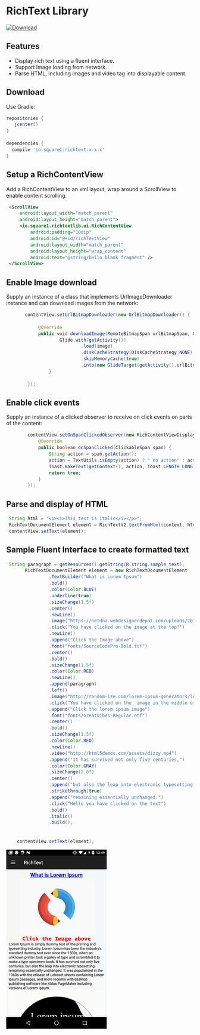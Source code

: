 
# RichText Library

[ ![Download](https://api.bintray.com/packages/square1io/maven/richtext/images/download.svg) ](https://bintray.com/square1io/maven/richtext/_latestVersion)

Features
--------
- Display rich text using a fluent interface.
- Support Image loading from network.
- Parse HTML, including images and video tag into displayable content.

Download
--------

Use Gradle:

```gradle
repositories {
   jcenter()
}

dependencies {
  compile 'io.square1:richtext:x.x.x'
}
```

Setup a RichContentView
--------
Add a RichContentView to an xml layout, wrap around a ScrollView to enable content scrolling.

```xml 
 <ScrollView
     android:layout_width="match_parent"
     android:layout_height="match_parent">
     <io.square1.richtextlib.ui.RichContentView
         android:padding="10dip"
         android:id="@+id/richTextView"
         android:layout_width="match_parent"
         android:layout_height="wrap_content"
         android:text="@string/hello_blank_fragment" />
 </ScrollView>
```
Enable Image download 
--------
Supply an instance of a class that implements UrlImageDownloader instance and can download images
from the network: 

```java
       contentView.setUrlBitmapDownloader(new UrlBitmapDownloader() {

            @Override
            public void downloadImage(RemoteBitmapSpan urlBitmapSpan, Uri image) {
                    Glide.with(getActivity())
                            .load(image)
                            .diskCacheStrategy(DiskCacheStrategy.NONE)
                            .skipMemoryCache(true)
                            .into(new GlideTarget(getActivity(),urlBitmapSpan));
                }

        });
```

Enable click events  
--------
Supply an instance of a clicked observer to receive on click events on parts of the content: 

```java
        contentView.setOnSpanClickedObserver(new RichContentViewDisplay.OnSpanClickedObserver() {
            @Override
            public boolean onSpanClicked(ClickableSpan span) {
                String action = span.getAction();
                action = TextUtils.isEmpty(action) ? " no action" : action;
                Toast.makeText(getContext(), action, Toast.LENGTH_LONG).show();
                return true;
            }
        });
```
Parse and display of HTML  
--------
```java
 String html = "<p><i>This text is italic</i></p>";
 RichTextDocumentElement element = RichTextV2.textFromHtml(context, html);
 contentView.setText(element);
```
Sample Fluent Interface to create formatted text 
--------
```java
 String paragraph = getResources().getString(R.string.sample_text);
       RichTextDocumentElement element = new RichTextDocumentElement
                .TextBuilder("What is Lorem Ipsum")
                .bold()
                .color(Color.BLUE)
                .underline(true)
                .sizeChange(1.5f)
                .center()
                .newLine()
                .image("https://netdna.webdesignerdepot.com/uploads/2013/07/icons-animation.gif",10,10)
                .click("You have clicked on the image at the top!")
                .newLine()
                .append("Click the Image above")
                .font("fonts/SourceCodePro-Bold.ttf")
                .center()
                .bold()
                .sizeChange(1.5f)
                .color(Color.RED)
                .newLine()
                .append(paragraph)
                .left()
                .image("http://random-ize.com/lorem-ipsum-generators/lorem-ipsum/lorem-ipsum.jpg")
                .click("You have clicked on the  image in the middle of the text")
                .append("Click the lorem ipsum image")
                .font("fonts/GreatVibes-Regular.otf")
                .center()
                .bold()
                .sizeChange(1.5f)
                .color(Color.RED)
                .newLine()
                .video("http://html5demos.com/assets/dizzy.mp4")
                .append("It has survived not only five centuries,")
                .color(Color.GRAY)
                .sizeChange(2.0f)
                .center()
                .append("but also the leap into electronic typesetting,")
                .strikethrough(true)
                .append("remaining essentially unchanged.")
                .click("Hello you have clicked on the text")
                .bold()
                .italic()
                .build();


    contentView.setText(element);
```

![sample](resources/sample-text-rendered.gif?raw=true)

